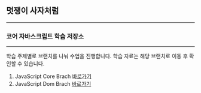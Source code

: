 ## 멋쟁이 사자처럼
---
### 코어 자바스크립트 학습 저장소

---

학습 주제별로 브랜치를 나눠 수업을 진행합니다.
학습 자료는 해당 브랜치로 이동 후 확인할 수 있습니다.


1. JavaScript Core Brach [바로가기](https://github.com/bellori729/core_javascript/tree/01.core)
2. JavaScript Dom Brach [바로가기](https://www.naver.com)